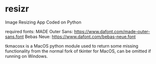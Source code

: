 # resizr
Image Resizing App
Coded on Python

required fonts:
MADE Outer Sans: https://www.dafont.com/made-outer-sans.font
Bebas Neue: https://www.dafont.com/bebas-neue.font

tkmacosx is a MacOS python module used to return some missing functionality from the normal fork of tkinter for MacOS, can be omitted if running on Windows.
